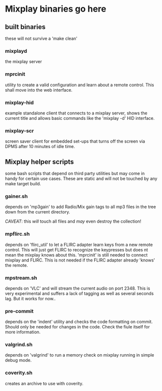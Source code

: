 # Mixplay binaries go here

## built binaries
these will not survive a 'make clean'

### mixplayd
the mixplay server

### mprcinit
utility to create a valid configuration and learn about a remote control. This shall move into the web interface.

### mixplay-hid
example standalone client that connects to a mixplay server, shows the current title and allows basic commands like the 'mixplay -d' HID interface.

### mixplay-scr
screen saver client for embedded set-ups that turns off the screen via DPMS after 10 minutes of idle time.

## Mixplay helper scripts
some bash scripts that depend on third party utilities but may come in handy for certain use cases. These are static and will not be touched by any make target build.

### gainer.sh
depends on 'mp3gain' to add Radio/Mix gain tags to all mp3 files in the tree down from the current directory.

_CAVEAT_: this *will* touch all files and *may* even destroy the collection!

### mpflirc.sh
depends on 'flirc_util' to let a FLIRC adapter learn keys from a new remote control. This will just get FLIRC to recognize the keypresses but does nt mean the mixplay knows about this. 'mprcinit' is still needed to connect mixplay and FLIRC. This is not needed if the FLIRC adapter already 'knows' the remote.

### mpstream.sh
depends on 'VLC' and will stream the current audio on port 2348. This is very experimental and suffers a lack of tagging as well as several seconds lag. But it works for now..

### pre-commit
depends on the 'indent' utility and checks the code formatting on commit. Should only be needed for changes in the code. Check the fiule itself for more information.

### valgrind.sh
depends on 'valgrind' to run a memory check on mixplay running in simple debug mode.

### coverity.sh
creates an archive to use with coverity.
